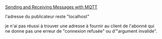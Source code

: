 [Sending and Receiving Messages with MQTT](https://www.ev3dev.org/docs/tutorials/sending-and-receiving-messages-with-mqtt/)

l'adresse du publicateur reste "localhost"

je n'ai pas réussi à trouver une adresse à fournir au client de l'abonné qui ne donne pas une erreur de "connexion refusée" ou d'"argument invalide".
